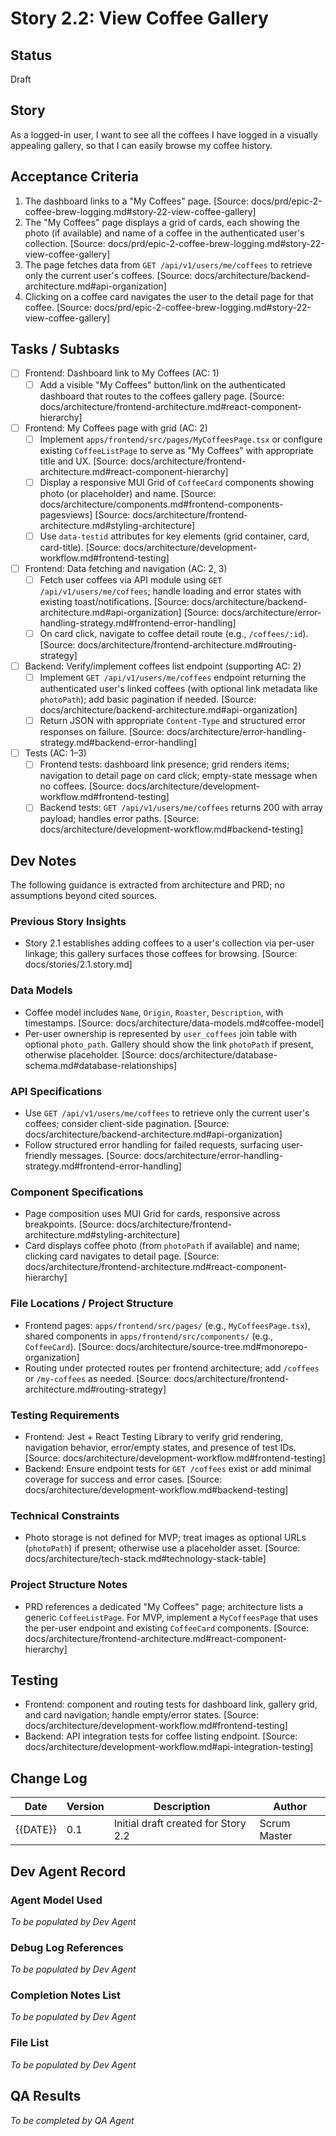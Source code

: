 # Story 2.2: View Coffee Gallery

## Status
Draft

## Story
As a logged-in user, I want to see all the coffees I have logged in a visually appealing gallery, so that I can easily browse my coffee history.

## Acceptance Criteria
1. The dashboard links to a "My Coffees" page. [Source: docs/prd/epic-2-coffee-brew-logging.md#story-22-view-coffee-gallery]
2. The "My Coffees" page displays a grid of cards, each showing the photo (if available) and name of a coffee in the authenticated user's collection. [Source: docs/prd/epic-2-coffee-brew-logging.md#story-22-view-coffee-gallery]
3. The page fetches data from `GET /api/v1/users/me/coffees` to retrieve only the current user's coffees. [Source: docs/architecture/backend-architecture.md#api-organization]
4. Clicking on a coffee card navigates the user to the detail page for that coffee. [Source: docs/prd/epic-2-coffee-brew-logging.md#story-22-view-coffee-gallery]

## Tasks / Subtasks
- [ ] Frontend: Dashboard link to My Coffees (AC: 1)
  - [ ] Add a visible "My Coffees" button/link on the authenticated dashboard that routes to the coffees gallery page. [Source: docs/architecture/frontend-architecture.md#react-component-hierarchy]
- [ ] Frontend: My Coffees page with grid (AC: 2)
  - [ ] Implement `apps/frontend/src/pages/MyCoffeesPage.tsx` or configure existing `CoffeeListPage` to serve as "My Coffees" with appropriate title and UX. [Source: docs/architecture/frontend-architecture.md#react-component-hierarchy]
  - [ ] Display a responsive MUI Grid of `CoffeeCard` components showing photo (or placeholder) and name. [Source: docs/architecture/components.md#frontend-components-pagesviews] [Source: docs/architecture/frontend-architecture.md#styling-architecture]
  - [ ] Use `data-testid` attributes for key elements (grid container, card, card-title). [Source: docs/architecture/development-workflow.md#frontend-testing]
- [ ] Frontend: Data fetching and navigation (AC: 2, 3)
  - [ ] Fetch user coffees via API module using `GET /api/v1/users/me/coffees`; handle loading and error states with existing toast/notifications. [Source: docs/architecture/backend-architecture.md#api-organization] [Source: docs/architecture/error-handling-strategy.md#frontend-error-handling]
  - [ ] On card click, navigate to coffee detail route (e.g., `/coffees/:id`). [Source: docs/architecture/frontend-architecture.md#routing-strategy]
- [ ] Backend: Verify/implement coffees list endpoint (supporting AC: 2)
  - [ ] Implement `GET /api/v1/users/me/coffees` endpoint returning the authenticated user's linked coffees (with optional link metadata like `photoPath`); add basic pagination if needed. [Source: docs/architecture/backend-architecture.md#api-organization]
  - [ ] Return JSON with appropriate `Content-Type` and structured error responses on failure. [Source: docs/architecture/error-handling-strategy.md#backend-error-handling]
- [ ] Tests (AC: 1–3)
  - [ ] Frontend tests: dashboard link presence; grid renders items; navigation to detail page on card click; empty-state message when no coffees. [Source: docs/architecture/development-workflow.md#frontend-testing]
  - [ ] Backend tests: `GET /api/v1/users/me/coffees` returns 200 with array payload; handles error paths. [Source: docs/architecture/development-workflow.md#backend-testing]

## Dev Notes
The following guidance is extracted from architecture and PRD; no assumptions beyond cited sources.

### Previous Story Insights
- Story 2.1 establishes adding coffees to a user's collection via per-user linkage; this gallery surfaces those coffees for browsing. [Source: docs/stories/2.1.story.md]

### Data Models
- Coffee model includes `Name`, `Origin`, `Roaster`, `Description`, with timestamps. [Source: docs/architecture/data-models.md#coffee-model]
- Per-user ownership is represented by `user_coffees` join table with optional `photo_path`. Gallery should show the link `photoPath` if present, otherwise placeholder. [Source: docs/architecture/database-schema.md#database-relationships]

### API Specifications
- Use `GET /api/v1/users/me/coffees` to retrieve only the current user's coffees; consider client-side pagination. [Source: docs/architecture/backend-architecture.md#api-organization]
- Follow structured error handling for failed requests, surfacing user-friendly messages. [Source: docs/architecture/error-handling-strategy.md#frontend-error-handling]

### Component Specifications
- Page composition uses MUI Grid for cards, responsive across breakpoints. [Source: docs/architecture/frontend-architecture.md#styling-architecture]
- Card displays coffee photo (from `photoPath` if available) and name; clicking card navigates to detail page. [Source: docs/architecture/frontend-architecture.md#react-component-hierarchy]

### File Locations / Project Structure
- Frontend pages: `apps/frontend/src/pages/` (e.g., `MyCoffeesPage.tsx`), shared components in `apps/frontend/src/components/` (e.g., `CoffeeCard`). [Source: docs/architecture/source-tree.md#monorepo-organization]
- Routing under protected routes per frontend architecture; add `/coffees` or `/my-coffees` as needed. [Source: docs/architecture/frontend-architecture.md#routing-strategy]

### Testing Requirements
- Frontend: Jest + React Testing Library to verify grid rendering, navigation behavior, error/empty states, and presence of test IDs. [Source: docs/architecture/development-workflow.md#frontend-testing]
- Backend: Ensure endpoint tests for `GET /coffees` exist or add minimal coverage for success and error cases. [Source: docs/architecture/development-workflow.md#backend-testing]

### Technical Constraints
- Photo storage is not defined for MVP; treat images as optional URLs (`photoPath`) if present; otherwise use a placeholder asset. [Source: docs/architecture/tech-stack.md#technology-stack-table]

### Project Structure Notes
- PRD references a dedicated "My Coffees" page; architecture lists a generic `CoffeeListPage`. For MVP, implement a `MyCoffeesPage` that uses the per-user endpoint and existing `CoffeeCard` components. [Source: docs/architecture/frontend-architecture.md#react-component-hierarchy]

## Testing
- Frontend: component and routing tests for dashboard link, gallery grid, and card navigation; handle empty/error states. [Source: docs/architecture/development-workflow.md#frontend-testing]
- Backend: API integration tests for coffee listing endpoint. [Source: docs/architecture/development-workflow.md#api-integration-testing]

## Change Log
| Date | Version | Description | Author |
| ---- | ------- | ----------- | ------ |
| {{DATE}} | 0.1 | Initial draft created for Story 2.2 | Scrum Master |

## Dev Agent Record
### Agent Model Used
_To be populated by Dev Agent_

### Debug Log References
_To be populated by Dev Agent_

### Completion Notes List
_To be populated by Dev Agent_

### File List
_To be populated by Dev Agent_

## QA Results
_To be completed by QA Agent_
